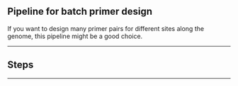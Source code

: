 ## Pipeline for batch primer design
If you want to design many primer pairs for different sites along the genome, this pipeline might be a good choice.

---
## Steps
---

